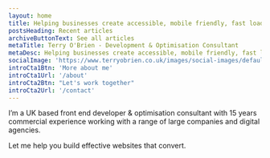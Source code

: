 ```yaml
---
layout: home
title: Helping businesses create accessible, mobile friendly, fast loading websites
postsHeading: Recent articles
archiveButtonText: See all articles
metaTitle: Terry O'Brien - Development & Optimisation Consultant 
metaDesc: Helping businesses create accessible, mobile friendly, fast loading websites. Let me help you build websites that convert and help your users.
socialImage: 'https://www.terryobrien.co.uk/images/social-images/default.png'
introCta1Btn: 'More about me'
introCta1Url: '/about'
introCta2Btn: "Let's work together"
introCta2Url: '/contact'
---
```

I’m a UK based front end developer & optimisation consultant with 15 years commercial experience working with a range of large companies and digital agencies.

Let me help you build effective websites that convert.

